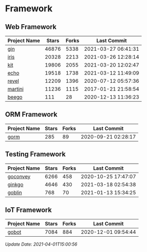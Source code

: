 # Framework

## Web Framework
| Project Name | Stars | Forks | Last Commit |
| ------------ | ----- | ----- | ----------- |
| [gin](https://github.com/gin-gonic/gin) | 46876 | 5338 | 2021-03-27 06:41:31 |
| [iris](https://github.com/kataras/iris) | 20328 | 2213 | 2021-03-26 12:28:14 |
| [kit](https://github.com/go-kit/kit) | 19806 | 2055 | 2021-03-20 12:02:47 |
| [echo](https://github.com/labstack/echo) | 19518 | 1738 | 2021-03-12 11:49:09 |
| [revel](https://github.com/revel/revel) | 12209 | 1396 | 2020-07-12 05:57:36 |
| [martini](https://github.com/go-martini/martini) | 11236 | 1115 | 2017-01-21 21:58:54 |
| [beego](https://github.com/astaxie/beego) | 111 | 28 | 2020-12-13 11:36:23 |

## ORM Framework
| Project Name | Stars | Forks | Last Commit |
| ------------ | ----- | ----- | ----------- |
| [gorm](https://github.com/jinzhu/gorm) | 285 | 89 | 2020-09-21 02:28:17 |

## Testing Framework
| Project Name | Stars | Forks | Last Commit |
| ------------ | ----- | ----- | ----------- |
| [goconvey](https://github.com/smartystreets/goconvey) | 6266 | 458 | 2020-10-25 17:47:07 |
| [ginkgo](https://github.com/onsi/ginkgo) | 4646 | 430 | 2021-03-18 02:54:38 |
| [goblin](https://github.com/franela/goblin) | 768 | 70 | 2021-01-13 15:34:25 |

## IoT Framework
| Project Name | Stars | Forks | Last Commit |
| ------------ | ----- | ----- | ----------- |
| [gobot](https://github.com/hybridgroup/gobot) | 7084 | 884 | 2020-12-01 09:54:44 |

*Update Date: 2021-04-01T15:00:56*